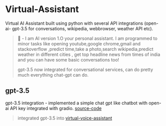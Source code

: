 # Virtual-Assistant
Virtual AI Assistant built using python with several API integrations (open-ai- gpt-3.5 for conversations, wikipedia, webbrowser, weather API etc).
> 🤖 - I am AI version 1.O your personal assistant. I am programmed to minor tasks like opening youtube,google chrome,gmail and stackoverflow ,predict time,take a photo,search wikipedia,predict weather in different cities , get top headline news from times of india and you can have some basic conversations too!
>
> gpt-3.5 now integrated for conversational services, can do pretty much everything chat-gpt can do.


## gpt-3.5
gpt-3.5 integration - implemented a simple chat gpt like chatbot with open-ai API key integrated with gradio. [source-code](https://github.com/Vaibhav67979/Virtual-Assistant/blob/d043cc5a7fd697b97891b5c18d17519b645689e8/integ.py)

> integrated gpt-3.5 into [virtual-voice-assistant](https://github.com/Vaibhav67979/Virtual-Assistant/blob/d043cc5a7fd697b97891b5c18d17519b645689e8/assistant.py)
